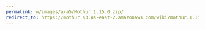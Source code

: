 ```yaml
---
permalink: w/images/a/a5/Mothur.1.15.0.zip/
redirect_to: https://mothur.s3.us-east-2.amazonaws.com/wiki/mothur.1.15.0.zip
---
```


